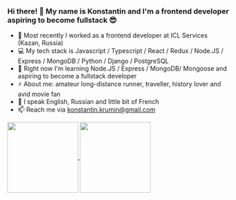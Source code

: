 ### Hi there! 👋 My name is Konstantin and I'm a frontend developer aspiring to become fullstack :sunglasses:

- :briefcase: Most recently I worked as a frontend developer at ICL Services (Kazan, Russia)
- :computer: My tech stack is Javascript / Typescript / React / Redux / Node.JS / Express / MongoDB / Python / Django / PostgreSQL
- 🔭 Right now I'm learning Node.JS / Express / MongoDB/ Mongoose and aspiring to become a fullstack developer
- ⚡ About me: amateur long-distance runner, traveller, history lover and avid movie fan
- :speech_balloon: I speak English, Russian and little bit of French
- 📫 Reach me via konstantin.krumin@gmail.com

<a href="https://github.com/anuraghazra/github-readme-stats">
  <img align="center" height="160" src="https://github-readme-stats.vercel.app/api?username=konstantinkrumin" />
</a>
<a href="https://github.com/anuraghazra/github-readme-stats">
  <img align="center" height="160" src="https://github-readme-stats.vercel.app/api/top-langs/?username=konstantinkrumin&langs_count=10&layout=compact" />
</a>
